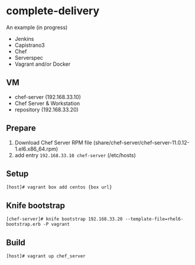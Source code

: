 complete-delivery
=================

An example (in progress)

- Jenkins
- Capistrano3
- Chef
- Serverspec
- Vagrant and/or Docker

## VM

- chef-server (192.168.33.10)
 - Chef Server & Workstation
- repository (192.168.33.20)

## Prepare

1. Download Chef Server RPM file (share/chef-server/chef-server-11.0.12-1.el6.x86_64.rpm)
2. add entry ``192.168.33.10 chef-server`` (/etc/hosts)

## Setup

```
[host]# vagrant box add centos {box url}
```

## Knife bootstrap

```
[chef-server]# knife bootstrap 192.168.33.20 --template-file=rhel6-bootstrap.erb -P vagrant
```

## Build

```
[host]# vagrant up chef_server
```
